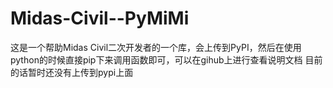 # Midas-Civil--PyMiMi
这是一个帮助Midas Civil二次开发者的一个库，会上传到PyPI，然后在使用python的时候直接pip下来调用函数即可，可以在gihub上进行查看说明文档
目前的话暂时还没有上传到pypi上面
